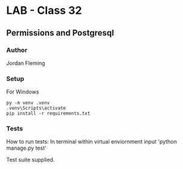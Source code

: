 # LAB - Class 32

## Permissions and Postgresql

### Author

Jordan Fleming

### Setup

For Windows

```
py -m venv .venv
.venv\Scripts\activate
pip install -r requirements.txt
```

### Tests

How to run tests: In terminal within virtual enviornment input 'python manage.py test'

Test suite supplied.
